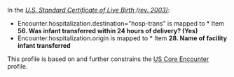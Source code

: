 In the *[U.S. Standard Certificate of Live Birth (rev. 2003)](https://www.cdc.gov/nchs/data/dvs/birth11-03final-ACC.pdf)*:
* Encounter.hospitalization.destination="hosp-trans" is mapped to * Item **56. Was infant transferred within 24 hours of delivery? (Yes)**
* Encounter.hospitalization.origin is mapped to * Item **28. Name of facility infant transferred**

This profile is based on and further constrains the [US Core Encounter](http://hl7.org/fhir/us/core/StructureDefinition/us-core-encounter) profile.